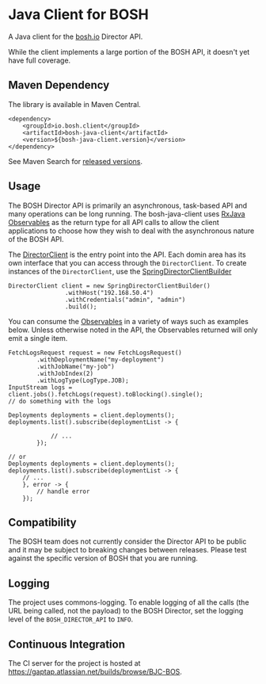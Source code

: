 # Java Client for BOSH

A Java client for the [bosh.io](http://bosh.io) Director API.

While the client implements a large portion of the BOSH API, it doesn't yet have full coverage.

## Maven Dependency

The library is available in Maven Central.
```
<dependency>
    <groupId>io.bosh.client</groupId>
    <artifactId>bosh-java-client</artifactId>
    <version>${bosh-java-client.version}</version>
</dependency>
```
See Maven Search for [released versions](http://search.maven.org/#search%7Cga%7C1%7Ca%3A%22bosh-java-client%22).

## Usage

The BOSH Director API is primarily an asynchronous, task-based API and many operations can be long running. The bosh-java-client
uses [RxJava](https://github.com/ReactiveX/RxJava) [Observables](http://reactivex.io/intro.html) as the return type for all API
calls to allow the client applications to choose how they wish to deal with the asynchronous nature of the BOSH API.

The [DirectorClient](src/main/java/io/bosh/client/DirectorClient.java) is the entry point into the API. Each domin area has its
own interface that you can access through the `DirectorClient`.  To create instances of the `DirectorClient`, use 
the [SpringDirectorClientBuilder](src/main/java/io/bosh/client/SpringDirectorClientBuilder.java)

```
DirectorClient client = new SpringDirectorClientBuilder()
                .withHost("192.168.50.4")
                .withCredentials("admin", "admin")
                .build();
```

You can consume the [Observables](http://reactivex.io/RxJava/javadoc/rx/Observable.html) in a variety of ways such as
examples below. Unless otherwise noted in the API, the Observables returned will only emit a single item.

```
FetchLogsRequest request = new FetchLogsRequest()
        .withDeploymentName("my-deployment")
        .withJobName("my-job")
        .withJobIndex(2)
        .withLogType(LogType.JOB);
InputStream logs = client.jobs().fetchLogs(request).toBlocking().single();
// do something with the logs
```

```
Deployments deployments = client.deployments();
deployments.list().subscribe(deploymentList -> {
            
			// ...
        });         

// or
Deployments deployments = client.deployments();
deployments.list().subscribe(deploymentList -> {
    // ...
    }, error -> {
        // handle error
    });
```

## Compatibility

The BOSH team does not currently consider the Director API to be public and it may be subject to breaking changes
between releases. Please test against the specific version of BOSH that you are running.

## Logging

The project uses commons-logging. To enable logging of all the calls (the URL being called, not the payload)
to the BOSH Director, set the logging level of the `BOSH_DIRECTOR_API` to `INFO`.

## Continuous Integration

The CI server for the project is hosted at https://gaptap.atlassian.net/builds/browse/BJC-BOS.